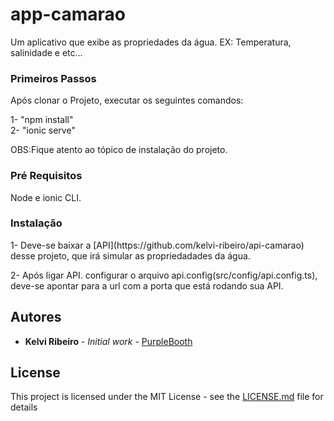 # app-camarao

Um aplicativo que exibe as propriedades da água. EX: Temperatura, salinidade e etc...

### Primeiros Passos

Após clonar o Projeto, executar os seguintes comandos:

1- "npm install"</br> 
2- "ionic serve"

OBS:Fique atento ao tópico de  instalação do projeto.

### Pré Requisitos

Node e ionic CLI.

### Instalação


<p>
 1- Deve-se baixar a  [API](https://github.com/kelvi-ribeiro/api-camarao) desse projeto, que irá simular as propriedadades da água.
</p>
<p>
 2- Após ligar API. configurar o arquivo api.config(src/config/api.config.ts), deve-se apontar para a url com a porta que está rodando sua API.
</p>

## Autores

* **Kelvi Ribeiro** - *Initial work* - [PurpleBooth](https://github.com/kelvi-ribeiro)

## License

This project is licensed under the MIT License - see the [LICENSE.md](LICENSE.md) file for details

